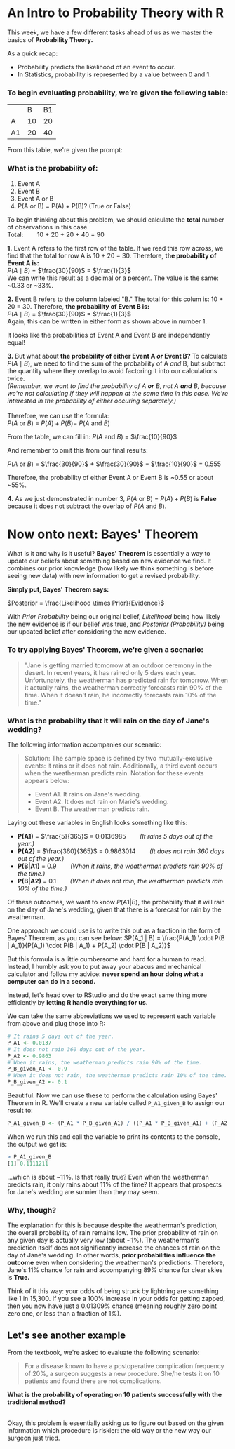 # An Intro to Probability Theory with R

This week, we have a few different tasks ahead of us as we master the basics of **Probability Theory.**

As a quick recap:
- Probability predicts the likelihood of an event to occur.
- In Statistics, probability is represented by a value between 0 and 1.


### To begin evaluating probability, we’re given the following table:

|    |    |    |
|----|----|----|  
|    | B  | B1 |
| A  | 10 | 20 |
| A1 | 20 | 40 |

From this table, we're given the prompt:
### What is the probability of:
1. Event A
2. Event B
3. Event A or B
4. P(A or B) = P(A) + P(B)? (True or False)

To begin thinking about this problem, we should calculate the **total** number of observations in this case.
<br>Total:  &nbsp;&nbsp;&nbsp;&nbsp;&nbsp;&nbsp; 10 + 20 + 20 + 40 = 90<br />

**1.** Event A refers to the first row of the table. If we read this row across, we find that the total for row A is 10 + 20 = 30. Therefore, **the probability of Event A is:**
<br>$P(A \mid B)$ $=$ 	$\frac{30}{90}$ $=$ 	$\frac{1}{3}$<br />
We can write this result as a decimal or a percent. The value is the same: ~0.33 or ~33%.

**2.** Event B refers to the column labeled "B." The total for this colum is: 10 + 20 = 30. Therefore, **the probability of Event B is:**
<br>$P(A \mid B)$ $=$ 	$\frac{30}{90}$ $=$ 	$\frac{1}{3}$<br />
Again, this can be written in either form as shown above in number 1.

It looks like the probabilities of Event A and Event B are independently equal!

**3.** But what about **the probability of either Event A *or* Event B?** To calculate $P(A \mid B)$, we need to find the sum of the probability of A *and* B, but subtract the quantity where they overlap to avoid factoring it into our calculations twice.
<br> *(Remember, we want to find the probability of A **or** B, not A **and** B, because we're not calculating if they will happen at the same time in this case. We're interested in the probability of either occuring separately.)* <br />
<br> Therefore, we can use the formula:<br />
$P(A \text{ or } B)$ $=$ $P(A)+P(B)-$ $P(A \text{ and } B)$

From the table, we can fill in:
$P(A \text{ and } B)$ $=$ $\frac{10}{90}$

And remember to omit this from our final results:

$P(A \text{ or } B)$ $=$ $\frac{30}{90}$ $+$ $\frac{30}{90}$ $-$ $\frac{10}{90}$ $=$ $0.555$

Therefore, the probability of either Event A or Event B is ~0.55 or about ~55%.

**4.** As we just demonstrated in number 3, $P(A \text{ or } B)$ $=$ $P(A) + P(B)$ is **False** because it does not subtract the overlap of $P(A \text{ and } B)$.


# Now onto next: Bayes' Theorem
What is it and why is it useful? **Bayes' Theorem** is essentially a way to update our beliefs about something based on new evidence we find. It combines our prior knowledge (how likely we think something is before seeing new data) with new information to get a revised probability.

**Simply put, Bayes' Theorem says:**

$Posterior = \frac{Likelihood \times Prior}{Evidence}$

With *Prior Probability* being our original belief, *Likelihood* being how likely the new evidence is if our belief was true, and *Posterior (Probability)* being our updated belief after considering the new evidence.

### To try applying Bayes' Theorem, we're given a scenario:
> "Jane is getting married tomorrow at an outdoor ceremony in the desert. In recent years, it has rained only 5 days each year. Unfortunately, the weatherman has predicted rain for tomorrow. When it actually rains, the weatherman correctly forecasts rain 90% of the time. When it doesn't rain, he incorrectly forecasts rain 10% of the time."

### What is the probability that it will rain on the day of Jane's wedding? 
The following information accompanies our scenario:
> Solution: The sample space is defined by two mutually-exclusive events: it rains or it does not rain. Additionally, a third event occurs when the weatherman predicts rain. Notation for these events appears below:
> 
> - Event A1. It rains on Jane's wedding.
> - Event A2. It does not rain on Marie's wedding.
> - Event B. The weatherman predicts rain.

Laying out these variables in English looks something like this:
- **P(A1)** = $\frac{5}{365}$ = 0.0136985 &nbsp;&nbsp;&nbsp;&nbsp;&nbsp;&nbsp; *(It rains 5 days out of the year.)*
- **P(A2)** = $\frac{360}{365}$ = 0.9863014 &nbsp;&nbsp;&nbsp;&nbsp;&nbsp;&nbsp; *(It does not rain 360 days out of the year.)*
- **P(B|A1)** = 0.9 &nbsp;&nbsp;&nbsp;&nbsp;&nbsp;&nbsp; *(When it rains, the weatherman predicts rain 90% of the time.)*
- **P(B|A2)** = 0.1 &nbsp;&nbsp;&nbsp;&nbsp;&nbsp;&nbsp; *(When it does not rain, the weatherman predicts rain 10% of the time.)*

Of these outcomes, we want to know $P(A1|B)$, the probability that it will rain on the day of Jane's wedding, given that there is a forecast for rain by the weatherman.

One approach we could use is to write this out as a fraction in the form of Bayes' Theorem, as you can see below:
$P(A_1 | B) = \frac{P(A_1) \cdot P(B | A_1)}{P(A_1) \cdot P(B | A_1) + P(A_2) \cdot P(B | A_2)}$

But this formula is a little cumbersome and hard for a human to read. Instead, I humbly ask you to put away your abacus and mechanical calculator and follow my advice: **never spend an hour doing what a computer can do in a second.**

Instead, let's head over to RStudio and do the exact same thing more efficiently by **letting R handle everything for us.**

We can take the same abbreviations we used to represent each variable from above and plug those into R:

```R
# It rains 5 days out of the year.
P_A1 <- 0.0137
# It does not rain 360 days out of the year.
P_A2 <- 0.9863
# When it rains, the weatherman predicts rain 90% of the time.
P_B_given_A1 <- 0.9
# When it does not rain, the weatherman predicts rain 10% of the time.
P_B_given_A2 <- 0.1
```

Beautiful. Now we can use these to perform the calculation using Bayes' Theorem in R. We'll create a new variable called `P_A1_given_B` to assign our result to:

```R
P_A1_given_B <- (P_A1 * P_B_given_A1) / ((P_A1 * P_B_given_A1) + (P_A2 * P_B_given_A2))
```
When we run this and call the variable to print its contents to the console, the output we get is:
```R
> P_A1_given_B
[1] 0.1111211
```
...which is about ~11%. Is that really true? Even when the weatherman predicts rain, it only rains about 11% of the time? It appears that prospects for Jane's wedding are sunnier than they may seem.

### Why, though?
The explanation for this is because despite the weatherman's prediction, the overall probability of rain remains low. The prior probability of rain on any given day is actually very low (about ~1%). The weatherman's prediction itself does not significantly increase the chances of rain on the day of Jane's wedding. In other words, **prior probabilities influence the outcome** even when considering the weatherman's predictions. Therefore, Jane's 11% chance for rain and accompanying 89% chance for clear skies is **True.**

Think of it this way: your odds of being struck by lightning are something like 1 in 15,300. If you see a 100% increase in your odds for getting zapped, then you now have just a 0.01309% chance (meaning roughly zero point zero one, or less than a fraction of 1%).

## Let's see another example
From the textbook, we're asked to evaluate the following scenario:
> For a disease known to have a postoperative complication frequency of 20%, a surgeon suggests a new procedure. She/he tests it on 10 patients and found there are not complications.

**What is the probability of operating on 10 patients successfully with the traditional method?**

<br> Okay, this problem is essentially asking us to figure out based on the given information which procedure is riskier: the old way or the new way our surgeon just tried.<br />


